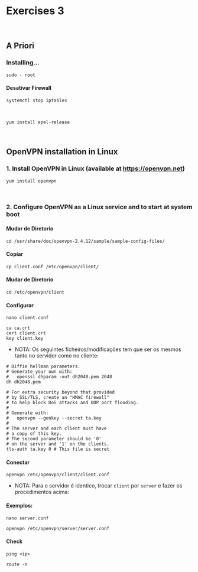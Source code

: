 # Exercises 3

<br>

## A Priori

### Installing...

```shell
sudo - root
```

#### Desativar Firewall

```shell
systemctl stop iptables
```

<br>

```shell
yum install epel-release
```

<br>

## OpenVPN installation in Linux

### 1. Install OpenVPN in Linux (available at https://openvpn.net)

```shell
yum install openvpn
```

<br>

### 2. Configure OpenVPN as a Linux service and to start at system boot

#### Mudar de Diretorio

```shell
cd /usr/share/doc/openvpn-2.4.12/sample/sample-config-files/
```

#### Copiar

```shell
cp client.conf /etc/openvpn/client/
```

#### Mudar de Diretorio

```shell
cd /etc/openvpn/client
```

#### Configurar

```shell
nano client.conf
```

```text
ca ca.crt
cert client.crt
key client.key
```

* NOTA: Os seguintes ficheiros/modificações tem que ser os mesmos tanto no servidor como no cliente:

```text
# Diffie hellman parameters.
# Generate your own with:
#   openssl dhparam -out dh2048.pem 2048
dh dh2048.pem
```

```text
# For extra security beyond that provided
# by SSL/TLS, create an "HMAC firewall"
# to help block DoS attacks and UDP port flooding.
#
# Generate with:
#   openvpn --genkey --secret ta.key
#
# The server and each client must have
# a copy of this key.
# The second parameter should be '0'
# on the server and '1' on the clients.
tls-auth ta.key 0 # This file is secret
```

#### Conectar 

```shell
openvpn /etc/openvpn/client/client.conf
```

* NOTA: Para o servidor é identico, trocar `client` por `server` e fazer os procedimentos acima:

#### Exemplos:

```shell
nano server.conf
```

```shell
openvpn /etc/openvpn/server/server.conf
```


#### Check

```shell
ping <ip>
```

```shell
route -n
```

#### 

```shell

```

<br>

### 



